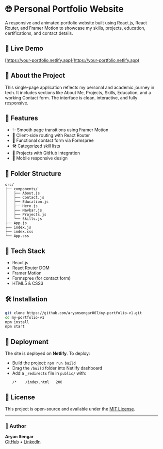 # 🌐 Personal Portfolio Website

A responsive and animated portfolio website built using React.js, React Router, and Framer Motion to showcase my skills, projects, education, certifications, and contact details.

## 🔗 Live Demo
[https://your-portfolio.netlify.app](https://your-portfolio.netlify.app)

## 🧠 About the Project

This single-page application reflects my personal and academic journey in tech. It includes sections like About Me, Projects, Skills, Education, and a working Contact form. The interface is clean, interactive, and fully responsive.

## 🚀 Features

- ✨ Smooth page transitions using Framer Motion
- 🧭 Client-side routing with React Router
- 📝 Functional contact form via Formspree
- 🛠️ Categorized skill lists
- 📂 Projects with GitHub integration
- 📱 Mobile responsive design

## 📁 Folder Structure

```
src/
├── components/
│   ├── About.js
│   ├── Contact.js
│   ├── Education.js
│   ├── Hero.js
│   ├── Navbar.js
│   ├── Projects.js
│   └── Skills.js
├── App.js
├── index.js
├── index.css
└── App.css
```

## 🧰 Tech Stack

- React.js
- React Router DOM
- Framer Motion
- Formspree (for contact form)
- HTML5 & CSS3

## 🛠️ Installation

```bash
git clone https://github.com/aryansengar007/my-portfolio-v1.git
cd my-portfolio-v1
npm install
npm start
```

## 📄 Deployment

The site is deployed on **Netlify**. To deploy:
- Build the project: `npm run build`
- Drag the `/build` folder into Netlify dashboard
- Add a `_redirects` file in `public/` with:
  ```
  /*    /index.html   200
  ```

## 📜 License

This project is open-source and available under the [MIT License](LICENSE).

---

### 👤 Author

**Aryan Sengar**  
[GitHub](https://github.com/aryansengar007) • [LinkedIn](https://www.linkedin.com/in/aryan-sengar-786b96290/)